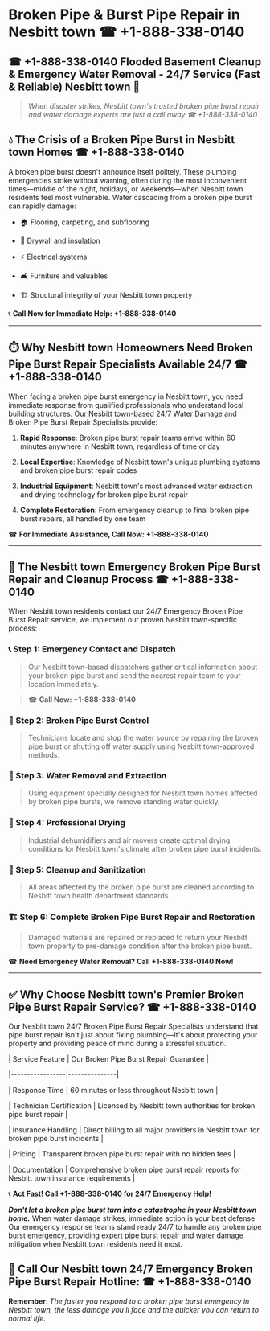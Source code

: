 # Broken Pipe & Burst Pipe Repair in Nesbitt town ☎ +1-888-338-0140  
## ☎ +1-888-338-0140 Flooded Basement Cleanup & Emergency Water Removal - 24/7 Service (Fast & Reliable) Nesbitt town 🚨  

> *When disaster strikes, Nesbitt town's trusted broken pipe burst repair and water damage experts are just a call away ☎ +1-888-338-0140*  

## 💧 The Crisis of a Broken Pipe Burst in Nesbitt town Homes ☎ +1-888-338-0140  

A broken pipe burst doesn't announce itself politely. These plumbing emergencies strike without warning, often during the most inconvenient times—middle of the night, holidays, or weekends—when Nesbitt town residents feel most vulnerable. Water cascading from a broken pipe burst can rapidly damage:  

* 🏠 Flooring, carpeting, and subflooring  
* 🧱 Drywall and insulation  
* ⚡ Electrical systems  
* 🛋️ Furniture and valuables  
* 🏗️ Structural integrity of your Nesbitt town property  

📞 **Call Now for Immediate Help: +1-888-338-0140**  

---  

## ⏱️ Why Nesbitt town Homeowners Need Broken Pipe Burst Repair Specialists Available 24/7 ☎ +1-888-338-0140  

When facing a broken pipe burst emergency in Nesbitt town, you need immediate response from qualified professionals who understand local building structures. Our Nesbitt town-based 24/7 Water Damage and Broken Pipe Burst Repair Specialists provide:  

1. **Rapid Response**: Broken pipe burst repair teams arrive within 60 minutes anywhere in Nesbitt town, regardless of time or day  
2. **Local Expertise**: Knowledge of Nesbitt town's unique plumbing systems and broken pipe burst repair codes  
3. **Industrial Equipment**: Nesbitt town's most advanced water extraction and drying technology for broken pipe burst repair  
4. **Complete Restoration**: From emergency cleanup to final broken pipe burst repairs, all handled by one team  

☎ **For Immediate Assistance, Call Now: +1-888-338-0140**  

---  

## 🔧 The Nesbitt town Emergency Broken Pipe Burst Repair and Cleanup Process ☎ +1-888-338-0140  

When Nesbitt town residents contact our 24/7 Emergency Broken Pipe Burst Repair service, we implement our proven Nesbitt town-specific process:  

### 📞 Step 1: Emergency Contact and Dispatch  
> Our Nesbitt town-based dispatchers gather critical information about your broken pipe burst and send the nearest repair team to your location immediately.  
> ☎ **Call Now: +1-888-338-0140**  

### 🚿 Step 2: Broken Pipe Burst Control  
> Technicians locate and stop the water source by repairing the broken pipe burst or shutting off water supply using Nesbitt town-approved methods.  

### 🌊 Step 3: Water Removal and Extraction  
> Using equipment specially designed for Nesbitt town homes affected by broken pipe bursts, we remove standing water quickly.  

### 💨 Step 4: Professional Drying  
> Industrial dehumidifiers and air movers create optimal drying conditions for Nesbitt town's climate after broken pipe burst incidents.  

### 🧼 Step 5: Cleanup and Sanitization  
> All areas affected by the broken pipe burst are cleaned according to Nesbitt town health department standards.  

### 🏗️ Step 6: Complete Broken Pipe Burst Repair and Restoration  
> Damaged materials are repaired or replaced to return your Nesbitt town property to pre-damage condition after the broken pipe burst.  

☎ **Need Emergency Water Removal? Call +1-888-338-0140 Now!**  

---  

## ✅ Why Choose Nesbitt town's Premier Broken Pipe Burst Repair Service? ☎ +1-888-338-0140  

Our Nesbitt town 24/7 Broken Pipe Burst Repair Specialists understand that pipe burst repair isn't just about fixing plumbing—it's about protecting your property and providing peace of mind during a stressful situation.  

| Service Feature | Our Broken Pipe Burst Repair Guarantee |  
|-----------------|---------------|  
| Response Time | 60 minutes or less throughout Nesbitt town |  
| Technician Certification | Licensed by Nesbitt town authorities for broken pipe burst repair |  
| Insurance Handling | Direct billing to all major providers in Nesbitt town for broken pipe burst incidents |  
| Pricing | Transparent broken pipe burst repair with no hidden fees |  
| Documentation | Comprehensive broken pipe burst repair reports for Nesbitt town insurance requirements |  

📞 **Act Fast! Call +1-888-338-0140 for 24/7 Emergency Help!**  

***Don't let a broken pipe burst turn into a catastrophe in your Nesbitt town home.*** When water damage strikes, immediate action is your best defense. Our emergency response teams stand ready 24/7 to handle any broken pipe burst emergency, providing expert pipe burst repair and water damage mitigation when Nesbitt town residents need it most.  

## 📱 Call Our Nesbitt town 24/7 Emergency Broken Pipe Burst Repair Hotline: ☎ +1-888-338-0140  

**Remember**: *The faster you respond to a broken pipe burst emergency in Nesbitt town, the less damage you'll face and the quicker you can return to normal life.*